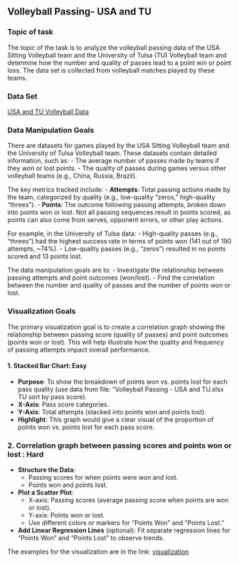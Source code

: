 ## Volleyball Passing- USA and TU

### Topic of task

The topic of the task is to analyze the volleyball passing data of the
USA Sitting Volleyball team and the University of Tulsa (TU) Volleyball
team and determine how the number and quality of passes lead to a point
win or point loss. The data set is collected from volleyball matches
played by these teams.

### Data Set

[USA and TU Volleyball
Data](https://dataverse.harvard.edu/dataset.xhtml?persistentId=doi:10.7910/DVN/27560)

### Data Manipulation Goals

There are datasets for games played by the USA Sitting Volleyball team
and the University of Tulsa Volleyball team. These datasets contain
detailed information, such as: - The average number of passes made by
teams if they won or lost points. - The quality of passes during games
versus other volleyball teams (e.g., China, Russia, Brazil).

The key metrics tracked include: - **Attempts**: Total passing actions
made by the team, categorized by quality (e.g., low-quality “zeros,”
high-quality “threes”). - **Points**: The outcome following passing
attempts, broken down into points won or lost. Not all passing sequences
result in points scored, as points can also come from serves, opponent
errors, or other play actions.

For example, in the University of Tulsa data: - High-quality passes
(e.g., “threes”) had the highest success rate in terms of points won
(141 out of 190 attempts, ~74%). - Low-quality passes (e.g., “zeros”)
resulted in no points scored and 13 points lost.

The data manipulation goals are to: - Investigate the relationship
between passing attempts and point outcomes (won/lost). - Find the
correlation between the number and quality of passes and the number of
points won or lost.

### Visualization Goals

The primary visualization goal is to create a correlation graph showing
the relationship between passing score (quality of passes) and point
outcomes (points won or lost). This will help illustrate how the quality
and frequency of passing attempts impact overall performance.

#### 1. Stacked Bar Chart: Easy

-   **Purpose**: To show the breakdown of points won vs. points lost for
    each pass quality (use data from file: “Volleyball Passing - USA and
    TU.xlsx TU sort by pass score).
-   **X-Axis**: Pass score categories.
-   **Y-Axis**: Total attempts (stacked into points won and points
    lost).
-   **Highlight**: This graph would give a clear visual of the
    proportion of points won vs. points lost for each pass score.

### 2. Correlation graph between passing scores and points won or lost : Hard

-   **Structure the Data**:
    -   Passing scores for when points were won and lost.
    -   Points won and points lost.
-   **Plot a Scatter Plot**:
    -   X-axis: Passing scores (average passing score when points are
        won or lost).
    -   Y-axis: Points won or lost.
    -   Use different colors or markers for “Points Won” and “Points
        Lost.”
-   **Add Linear Regression Lines** (optional): Fit separate regression
    lines for “Points Won” and “Points Lost” to observe trends.

The examples for the visualization are in the link:
[visualization](https://github.com/Dr-Eberle-Zentrum/Data-projects-with-R-and-GitHub/tree/main/Projects/JungiHong)
